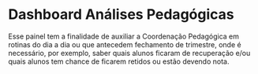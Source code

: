 # Dashboard Análises Pedagógicas

Esse painel tem a finalidade de auxiliar a Coordenação Pedagógica em rotinas do dia a dia ou que antecedem fechamento de trimestre, onde é necessário, por exemplo, saber quais
alunos ficaram de recuperação e/ou quais alunos tem chance de ficarem retidos ou estão devendo nota.

